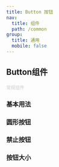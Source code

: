 ```yaml
---
title: Button 按钮
nav:
  title: 组件
  path: /common
group:
  title: 通用
  mobile: false
---
```


## Button组件
<span style="font-size:12px;color:#ccc">常规组件</span>

### 基本用法

<code src='./demo/index1.tsx'></code>

### 圆形按钮
<code src='./demo/index4.tsx'></code>

### 禁止按钮
<code src='./demo/index3.tsx'></code>

### 按钮大小
<code src='./demo/index2.tsx'></code>

<API></API>